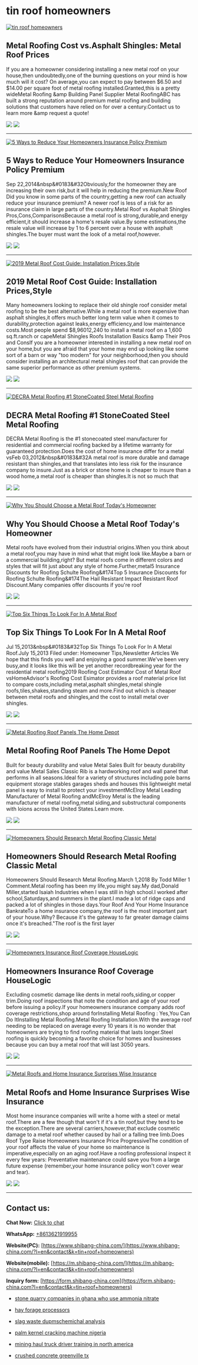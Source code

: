 # tin roof homeowners

<a href="https://swt.shibang-china.com/?l=en&img&k=tin+roof+homeowners" target="_blank">![tin roof homeowners](http://static.shibang-china.com/all-800x300/1295.jpg)</a>

## Metal Roofing Cost vs.Asphalt Shingles: Metal Roof Prices
If you are a homeowner considering installing a new metal roof on your house,then undoubtedly,one of the burning questions on your mind is how much will it cost? On average,you can expect to pay between $6.50 and $14.00 per square foot of metal roofing installed.Granted,this is a pretty wideMetal Roofing &amp Building Panel Supplier Metal RoofingABC has built a strong reputation around premium metal roofing and building solutions that customers have relied on for over a century.Contact us to learn more &amp request a quote!


<a href="https://whatsapp.shibangsoft.com/WhatsApp.php" target="_blank" title="WhatsApp">![](http://static.shibang-china.com/icon/whatsapp.png)</a> <a href="https://swt.shibang-china.com/?l=en&icon&k=tin+roof+homeowners" target="_blank">![](http://static.shibang-china.com/icon/chat-en.png)</a>

---

<a href="https://swt.shibang-china.com/?l=en&img&k=tin+roof+homeowners" target="_blank">![5 Ways to Reduce Your Homeowners Insurance Policy Premium](http://static.shibang-china.com/all-800x300/1007.jpg)</a>

## 5 Ways to Reduce Your Homeowners Insurance Policy Premium
Sep 22,2014&nbsp&#0183&#32Obviously,for the homeowner they are increasing their own risk,but it will help in reducing the premium.New Roof Did you know in some parts of the country,getting a new roof can actually reduce your insurance premium? A newer roof is less of a risk for an insurance claim in large parts of the country.Metal Roof vs Asphalt Shingles Pros,Cons,ComparisonsBecause a metal roof is strong,durable,and energy efficient,it should increase a home's resale value.By some estimations,the resale value will increase by 1 to 6 percent over a house with asphalt shingles.The buyer must want the look of a metal roof,however.


<a href="https://whatsapp.shibangsoft.com/WhatsApp.php" target="_blank" title="WhatsApp">![](http://static.shibang-china.com/icon/whatsapp.png)</a> <a href="https://swt.shibang-china.com/?l=en&icon&k=tin+roof+homeowners" target="_blank">![](http://static.shibang-china.com/icon/chat-en.png)</a>

---

<a href="https://swt.shibang-china.com/?l=en&img&k=tin+roof+homeowners" target="_blank">![2019 Metal Roof Cost Guide: Installation Prices,Style](http://static.shibang-china.com/all-800x300/894.jpg)</a>

## 2019 Metal Roof Cost Guide: Installation Prices,Style
Many homeowners looking to replace their old shingle roof consider metal roofing to be the best alternative.While a metal roof is more expensive than asphalt shingles,it offers much better long term value when it comes to durability,protection against leaks,energy efficiency,and low maintenance costs.Most people spend $8,96012,240 to install a metal roof on a 1,600 sq.ft.ranch or capeMetal Shingles Roofs Installation Basics &amp Their Pros and ConsIf you are a homeowner interested in installing a new metal roof on your home,but you are afraid that your home may end up looking like some sort of a barn or way "too modern" for your neighborhood,then you should consider installing an architectural metal shingles roof that can provide the same superior performance as other premium systems.


<a href="https://whatsapp.shibangsoft.com/WhatsApp.php" target="_blank" title="WhatsApp">![](http://static.shibang-china.com/icon/whatsapp.png)</a> <a href="https://swt.shibang-china.com/?l=en&icon&k=tin+roof+homeowners" target="_blank">![](http://static.shibang-china.com/icon/chat-en.png)</a>

---

<a href="https://swt.shibang-china.com/?l=en&img&k=tin+roof+homeowners" target="_blank">![DECRA Metal Roofing #1 StoneCoated Steel Metal Roofing](http://static.shibang-china.com/all-800x300/357.jpg)</a>

## DECRA Metal Roofing #1 StoneCoated Steel Metal Roofing
DECRA Metal Roofing is the #1 stonecoated steel manufacturer for residential and commercial roofing backed by a lifetime warranty for guaranteed protection.Does the cost of home insurance differ for a metal vsFeb 03,2012&nbsp&#0183&#32A metal roof is more durable and damage resistant than shingles,and that translates into less risk for the insurance company to insure.Just as a brick or stone home is cheaper to insure than a wood home,a metal roof is cheaper than shingles.It is not so much that


<a href="https://whatsapp.shibangsoft.com/WhatsApp.php" target="_blank" title="WhatsApp">![](http://static.shibang-china.com/icon/whatsapp.png)</a> <a href="https://swt.shibang-china.com/?l=en&icon&k=tin+roof+homeowners" target="_blank">![](http://static.shibang-china.com/icon/chat-en.png)</a>

---

<a href="https://swt.shibang-china.com/?l=en&img&k=tin+roof+homeowners" target="_blank">![Why You Should Choose a Metal Roof Today's Homeowner](http://static.shibang-china.com/all-800x300/337.jpg)</a>

## Why You Should Choose a Metal Roof Today's Homeowner
Metal roofs have evolved from their industrial origins.When you think about a metal roof,you may have in mind what that might look like.Maybe a barn or a commercial building,right? But metal roofs come in different colors and styles that will fit just about any style of home.Further,metal5 Insurance Discounts for Roofing Schulte Roofing&#174Top 5 Insurance Discounts for Roofing Schulte Roofing&#174The Hail Resistant Impact Resistant Roof Discount.Many companies offer discounts if you're roof


<a href="https://whatsapp.shibangsoft.com/WhatsApp.php" target="_blank" title="WhatsApp">![](http://static.shibang-china.com/icon/whatsapp.png)</a> <a href="https://swt.shibang-china.com/?l=en&icon&k=tin+roof+homeowners" target="_blank">![](http://static.shibang-china.com/icon/chat-en.png)</a>

---

<a href="https://swt.shibang-china.com/?l=en&img&k=tin+roof+homeowners" target="_blank">![Top Six Things To Look For In A Metal Roof](http://static.shibang-china.com/all-800x300/302.jpg)</a>

## Top Six Things To Look For In A Metal Roof
Jul 15,2013&nbsp&#0183&#32Top Six Things To Look For In A Metal Roof.July 15,2013 Filed under: Homeowner Tips,Newsletter Articles We hope that this finds you well and enjoying a good summer.We've been very busy,and it looks like this will be yet another recordbreaking year for the residential metal roofing2019 Roofing Cost Estimator Cost of Metal Roof vsHomeAdvisor's Roofing Cost Esimator provides a roof material price list to compare costs,including metal,asphalt shingles,metal shingle roofs,tiles,shakes,standing steam and more.Find out which is cheaper between metal roofs and shingles,and the cost to install metal over shingles.


<a href="https://whatsapp.shibangsoft.com/WhatsApp.php" target="_blank" title="WhatsApp">![](http://static.shibang-china.com/icon/whatsapp.png)</a> <a href="https://swt.shibang-china.com/?l=en&icon&k=tin+roof+homeowners" target="_blank">![](http://static.shibang-china.com/icon/chat-en.png)</a>

---

<a href="https://swt.shibang-china.com/?l=en&img&k=tin+roof+homeowners" target="_blank">![Metal Roofing Roof Panels The Home Depot](http://static.shibang-china.com/all-800x300/40.jpg)</a>

## Metal Roofing Roof Panels The Home Depot
Built for beauty durability and value Metal Sales Built for beauty durability and value Metal Sales Classic Rib is a hardworking roof and wall panel that performs in all seasons.Ideal for a variety of structures including pole barns equipment storage stables garages sheds and houses this lightweight metal panel is easy to install to protect your investmentMcElroy Metal Leading Manufacturer of Metal Roofing andMcElroy Metal is the leading manufacturer of metal roofing,metal siding,and substructural components with loions across the United States.Learn more.


<a href="https://whatsapp.shibangsoft.com/WhatsApp.php" target="_blank" title="WhatsApp">![](http://static.shibang-china.com/icon/whatsapp.png)</a> <a href="https://swt.shibang-china.com/?l=en&icon&k=tin+roof+homeowners" target="_blank">![](http://static.shibang-china.com/icon/chat-en.png)</a>

---

<a href="https://swt.shibang-china.com/?l=en&img&k=tin+roof+homeowners" target="_blank">![Homeowners Should Research Metal Roofing Classic Metal](http://static.shibang-china.com/all-800x300/1063.jpg)</a>

## Homeowners Should Research Metal Roofing Classic Metal
Homeowners Should Research Metal Roofing.March 1,2018 By Todd Miller 1 Comment.Metal roofing has been my life,you might say.My dad,Donald Miller,started Isaiah Industries when I was still in high school.I worked after school,Saturdays,and summers in the plant.I made a lot of ridge caps and packed a lot of shingles in those days.Your Roof And Your Home Insurance BankrateTo a home insurance company,the roof is the most important part of your house.Why? Because it's the gateway to far greater damage claims once it's breached."The roof is the first layer


<a href="https://whatsapp.shibangsoft.com/WhatsApp.php" target="_blank" title="WhatsApp">![](http://static.shibang-china.com/icon/whatsapp.png)</a> <a href="https://swt.shibang-china.com/?l=en&icon&k=tin+roof+homeowners" target="_blank">![](http://static.shibang-china.com/icon/chat-en.png)</a>

---

<a href="https://swt.shibang-china.com/?l=en&img&k=tin+roof+homeowners" target="_blank">![Homeowners Insurance Roof Coverage HouseLogic](http://static.shibang-china.com/all-800x300/345.jpg)</a>

## Homeowners Insurance Roof Coverage HouseLogic
Excluding cosmetic damage like dents in metal roofs,siding,or copper trim.Doing roof inspections that note the condition and age of your roof before issuing a policy.If your homeowners insurance company adds roof coverage restrictions,shop around forInstalling Metal Roofing : Yes,You Can Do ItInstalling Metal Roofing.Metal Roofing Installation.With the average roof needing to be replaced on average every 10 years it is no wonder that homeowners are trying to find roofing material that lasts longer.Steel roofing is quickly becoming a favorite choice for homes and businesses because you can buy a metal roof that will last 3050 years.


<a href="https://whatsapp.shibangsoft.com/WhatsApp.php" target="_blank" title="WhatsApp">![](http://static.shibang-china.com/icon/whatsapp.png)</a> <a href="https://swt.shibang-china.com/?l=en&icon&k=tin+roof+homeowners" target="_blank">![](http://static.shibang-china.com/icon/chat-en.png)</a>

---

<a href="https://swt.shibang-china.com/?l=en&img&k=tin+roof+homeowners" target="_blank">![Metal Roofs and Home Insurance Surprises Wise Insurance](http://static.shibang-china.com/all-800x300/582.jpg)</a>

## Metal Roofs and Home Insurance Surprises Wise Insurance
Most home insurance companies will write a home with a steel or metal roof.There are a few though that won't if it's a tin roof,but they tend to be the exception.There are several carriers,however,that exclude cosmetic damage to a metal roof whether caused by hail or a falling tree limb.Does Roof Type Raise Homeowners Insurance Price ProgressiveThe condition of your roof affects the value of your home so maintenance is imperative,especially on an aging roof.Have a roofing professional inspect it every few years: Preventative maintenance could save you from a large future expense (remember,your home insurance policy won't cover wear and tear).


<a href="https://whatsapp.shibangsoft.com/WhatsApp.php" target="_blank" title="WhatsApp">![](http://static.shibang-china.com/icon/whatsapp.png)</a> <a href="https://swt.shibang-china.com/?l=en&icon&k=tin+roof+homeowners" target="_blank">![](http://static.shibang-china.com/icon/chat-en.png)</a>

---
## Contact us:

**Chat Now:** [Click to chat](https://swt.shibang-china.com?l=en&contact&k=tin+roof+homeowners)

**WhatsApp:**  [+8613621919955](https://whatsapp.shibangsoft.com/WhatsApp.php)

**Website(PC):** [https://www.shibang-china.com/](https://www.shibang-china.com/?l=en&contact&k=tin+roof+homeowners)

**Website(mobile):** [https://m.shibang-china.com/](https://m.shibang-china.com/?l=en&contact&k=tin+roof+homeowners)

**Inquiry form:** [https://form.shibang-china.com](https://form.shibang-china.com?l=en&contact&k=tin+roof+homeowners)

* [stone quarry companies in ghana who use ammonia nitrate](../112/stone%20quarry%20companies%20in%20ghana%20who%20use%20ammonia%20nitrate.md)

* [hay forage processors](../117/hay%20forage%20processors.md)

* [slag waste dupmschemichal analysis](../113/slag%20waste%20dupmschemichal%20analysis.md)

* [palm kernel cracking machine nigeria](../111/palm%20kernel%20cracking%20machine%20nigeria.md)

* [mining haul truck driver training in north america](../120/mining%20haul%20truck%20driver%20training%20in%20north%20america.md)

* [crushed concrete greenville tx](../113/crushed%20concrete%20greenville%20tx.md)